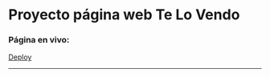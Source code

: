 # Proyecto página web Te Lo Vendo


### Página en vivo:

[Deploy](https://gutischi98.github.io/JSBootcamp/index.html)


________________________

